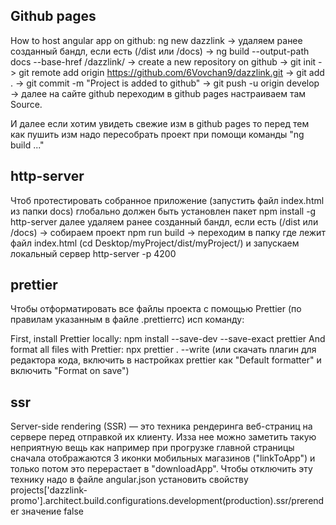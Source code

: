 ## Github pages

How to host angular app on github:
ng new dazzlink -> удаляем ранее созданный бандл, если есть (/dist или /docs) -> ng build --output-path docs --base-href /dazzlink/ -> create a new repository on github -> git init -> git remote add origin https://github.com/6Vovchan9/dazzlink.git -> git add . -> git commit -m "Project is added to github" -> git push -u origin develop -> далее на сайте github переходим в github pages настраиваем там Source.

И далее если хотим увидеть свежие изм в github pages то перед тем как пушить изм надо пересобрать проект при помощи команды "ng build ..."

## http-server

Чтоб протестировать собранное приложение (запустить файл index.html из папки docs) глобально должен быть установлен пакет npm install -g http-server далее удаляем ранее созданный бандл, если есть (/dist или /docs) -> собираем проект npm run build -> переходим в папку где лежит файл index.html (cd Desktop/myProject/dist/myProject/) и запускаем локальный сервер http-server -p 4200

## prettier

Чтобы отформатировать все файлы проекта с помощью Prettier (по правилам указанным в файле .prettierrc) исп команду:

First, install Prettier locally:
npm install --save-dev --save-exact prettier
And format all files with Prettier:
npx prettier . --write
(или скачать плагин для редактора кода, включить в настройках prettier как "Default formatter" и включить "Format on save")

## ssr

Server-side rendering (SSR) — это техника рендеринга веб-страниц на сервере перед отправкой их клиенту. Изза нее можно заметить такую неприятную вещь как например при прогрузке главной страницы сначала отображаются 3 иконки мобильных магазинов ("linkToApp") и только потом это перерастает в "downloadApp". Чтобы отключить эту технику надо в файле angular.json установить свойству projects['dazzlink-promo'].architect.build.configurations.development(production).ssr/prerender значение false
